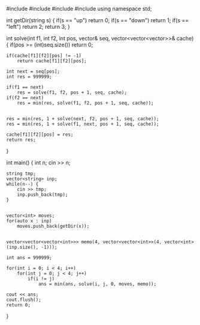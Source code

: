 #include <iostream>
#include <vector>
#include <string>
#include <climits>
using namespace std;

int getDir(string s) {
    if(s == "up") return 0;
    if(s == "down") return 1;
    if(s == "left") return 2;
    return 3;
}

int solve(int f1, int f2, int pos, vector<int>& seq, vector<vector<vector<int>>>& cache) {
    if(pos >= (int)seq.size()) 
        return 0;
    
    if(cache[f1][f2][pos] != -1)
        return cache[f1][f2][pos];

    int next = seq[pos];
    int res = 999999;
    
    if(f1 == next)
        res = solve(f1, f2, pos + 1, seq, cache);
    if(f2 == next)
        res = min(res, solve(f1, f2, pos + 1, seq, cache));
    
    
    res = min(res, 1 + solve(next, f2, pos + 1, seq, cache));
    res = min(res, 1 + solve(f1, next, pos + 1, seq, cache));
    
    cache[f1][f2][pos] = res;
    return res;
}

int main() {
    int n;
    cin >> n;
    
    
    string tmp;
    vector<string> inp;
    while(n--) {
        cin >> tmp;
        inp.push_back(tmp);
    }
    
    
    vector<int> moves;
    for(auto x : inp)
        moves.push_back(getDir(x));
    
    
    vector<vector<vector<int>>> memo(4, vector<vector<int>>(4, vector<int>(inp.size(), -1)));
    
    int ans = 999999;
    
    for(int i = 0; i < 4; i++)
        for(int j = 0; j < 4; j++)
            if(i != j)  
                ans = min(ans, solve(i, j, 0, moves, memo));
    
    cout << ans;
    cout.flush();
    return 0;
}
